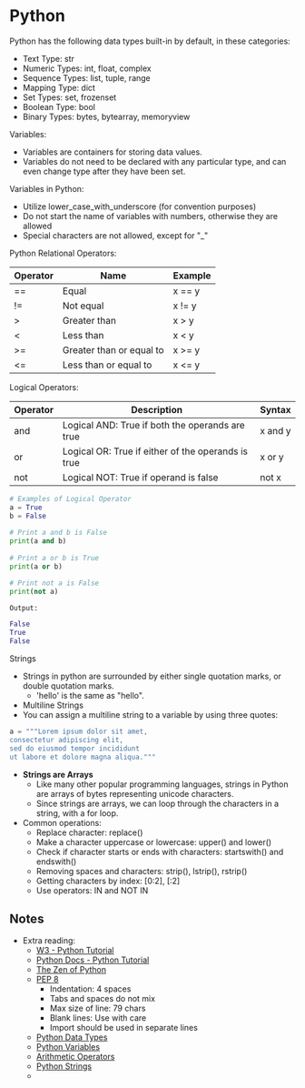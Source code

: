 # Python

Python has the following data types built-in by default, in these categories:

* Text Type: str
* Numeric Types: int, float, complex
* Sequence Types: list, tuple, range
* Mapping Type: dict
* Set Types: set, frozenset
* Boolean Type: bool
* Binary Types: bytes, bytearray, memoryview

Variables:

* Variables are containers for storing data values.
* Variables do not need to be declared with any particular type, and can even change type after they have been set.

Variables in Python:

* Utilize lower_case_with_underscore (for convention purposes)
* Do not start the name of variables with numbers, otherwise they are allowed
* Special characters are not allowed, except for "_"

Python Relational Operators:

| Operator | Name | Example | 
| --- | --- | --- | 
| == | Equal | x == y |
| != | Not equal | x != y |
| > | Greater than | x > y |
| < | Less than | x < y |
| >= | Greater than or equal to |	x >= y |
| <= | Less than or equal to | x <= y | 

Logical Operators:

| Operator | Description | Syntax |
| --- | --- | --- 
| and | Logical AND: True if both the operands are true | x and y |
| or | Logical OR: True if either of the operands is true | x or y |
| not | Logical NOT: True if operand is false | not x |
```Python
# Examples of Logical Operator 
a = True
b = False
  
# Print a and b is False 
print(a and b) 
  
# Print a or b is True 
print(a or b) 

# Print not a is False 
print(not a) 
```

```Python
Output:

False
True
False
```

Strings

* Strings in python are surrounded by either single quotation marks, or double quotation marks.
  * 'hello' is the same as "hello".
* Multiline Strings
* You can assign a multiline string to a variable by using three quotes:

``` Python
a = """Lorem ipsum dolor sit amet,
consectetur adipiscing elit,
sed do eiusmod tempor incididunt
ut labore et dolore magna aliqua."""
```
* **Strings are Arrays**
  * Like many other popular programming languages, strings in Python are arrays of bytes representing unicode characters.
  * Since strings are arrays, we can loop through the characters in a string, with a for loop.
* Common operations:
  * Replace character: replace()
  * Make a character uppercase or lowercase: upper() and lower()
  * Check if character starts or ends with characters: startswith() and endswith()
  * Removing spaces and characters: strip(), lstrip(), rstrip()
  * Getting characters by index: [0:2], [:2]
  * Use operators: IN and NOT IN
## Notes

* Extra reading:
  * [W3 - Python Tutorial](https://www.w3schools.com/python/python_intro.asp)
  * [Python Docs - Python Tutorial](https://docs.python.org/3/tutorial/index.html)
  * [The Zen of Python](https://www.python.org/dev/peps/pep-0020/)
  * [PEP 8](https://www.python.org/dev/peps/pep-0008/)
    * Indentation: 4 spaces
    * Tabs and spaces do not mix
    * Max size of line: 79 chars
    * Blank lines: Use with care
    * Import should be used in separate lines
  * [Python Data Types](https://www.w3schools.com/python/python_datatypes.asp)
  * [Python Variables](https://www.w3schools.com/python/python_variables.asp)
  * [Arithmetic Operators](https://www.geeksforgeeks.org/python-operators/)
  * [Python Strings](https://www.w3schools.com/python/python_strings.asp)
  * 
